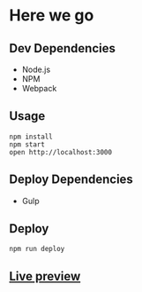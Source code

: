 # Here we go

## Dev Dependencies

- Node.js
- NPM
- Webpack

## Usage

```
npm install
npm start
open http://localhost:3000
```

## Deploy Dependencies

- Gulp

## Deploy
```
npm run deploy
```

## [Live preview](https://leandrooriente.github.io/facapartedotimehu/)

